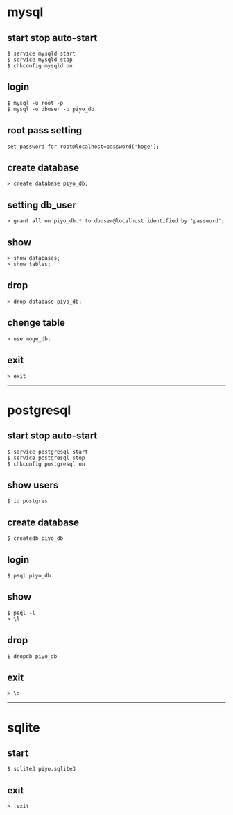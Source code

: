 # mysql

## start stop auto-start

```
$ service mysqld start
$ service mysqld stop
$ chkconfig mysqld on
```

## login

```
$ mysql -u root -p
$ mysql -u dbuser -p piyo_db
```

## root pass setting

```
set password for root@localhost=password('hoge');
```

## create database

```
> create database piyo_db;
```

## setting db_user

```
> grant all on piyo_db.* to dbuser@localhost identified by 'password';
```

## show

```
> show databases;
> show tables;
```

## drop

```
> drop database piyo_db;
```

## chenge table

```
> use moge_db;
```

## exit

```
> exit
```

---

# postgresql

## start stop auto-start

```
$ service postgresql start
$ service postgresql stop
$ chkconfig postgresql on
```

## show users

```
$ id postgres
```

## create database

```
$ createdb piyo_db
```

## login

```
$ psql piyo_db
```

## show

```
$ psql -l
> \l
```

## drop

```
$ dropdb piyo_db
```

## exit

```
> \q
```

---

# sqlite

## start

```
$ sqlite3 piyo.sqlite3
```

## exit

```
> .exit
```
